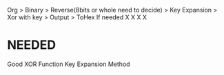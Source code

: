 Org > Binary > Reverse(8bits or whole need to decide) > Key Expansion > Xor with key > Output > ToHex If needed
X      X               X                                                   X


# NEEDED 
Good XOR Function
Key Expansion Method
